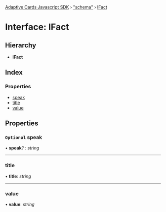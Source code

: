 [Adaptive Cards Javascript SDK](../README.md) › ["schema"](../modules/_schema_.md) › [IFact](_schema_.ifact.md)

# Interface: IFact

## Hierarchy

* **IFact**

## Index

### Properties

* [speak](_schema_.ifact.md#optional-speak)
* [title](_schema_.ifact.md#title)
* [value](_schema_.ifact.md#value)

## Properties

### `Optional` speak

• **speak**? : *string*

___

###  title

• **title**: *string*

___

###  value

• **value**: *string*
